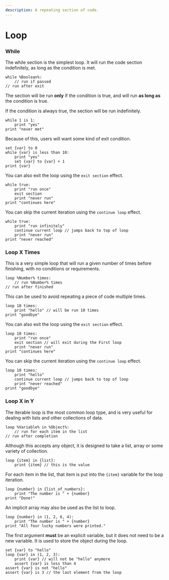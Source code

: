 ```yaml
---
description: A repeating section of code.
---
```


# Loop

### While

The while section is the simplest loop. It will run the code section indefinitely, as long as the condition is met.

```clike
while %Boolean%:
    // run if passed
// run after exit
```

The section will be run **only** if the condition is true, and will run **as long as** the condition is true.

If the condition is always true, the section will be run indefinitely.

```clike
while 1 is 1:
    print "yes"
print "never met"
```

Because of this, users will want some kind of exit condition.

```clike
set {var} to 0
while {var} is less than 10:
    print "yes"
    set {var} to {var} + 1
print {var}
```

You can also exit the loop using the `exit section` effect.

```clike
while true:
    print "run once"
    exit section
    print "never run"
print "continues here"
```

You can skip the current iteration using the `continue loop` effect.

```clike
while true:
    print "run infinitely"
    continue current loop // jumps back to top of loop
    print "never run"
print "never reached"
```

### Loop X Times

This is a very simple loop that will run a given number of times before finishing, with no conditions or requirements.

```clike
loop %Number% times:
    // run %Number% times
// run after finished
```

This can be used to avoid repeating a piece of code multiple times.

```clike
loop 10 times:
    print "hello" // will be run 10 times
print "goodbye"
```

You can also exit the loop using the `exit section` effect.

```clike
loop 10 times:
    print "run once"
    exit section // will exit during the First loop
    print "never run"
print "continues here"
```

You can skip the current iteration using the `continue loop` effect.

```clike
loop 10 times:
    print "hello"
    continue current loop // jumps back to top of loop
    print "never reached"
print "goodbye"
```

### Loop X in Y

The iterable loop is the most common loop type, and is very useful for dealing with lists and other collections of data.

```clike
loop %Variable% in %Object%:
    // run for each item in the list
// run after completion
```

Although this accepts any object, it is designed to take a list, array or some variety of collection.

```clike
loop {item} in {list}:
    print {item} // this is the value
```

For each item in the list, that item is put into the `{item}` variable for the loop iteration.

```clike
loop {number} in {list_of_numbers}:
    print "The number is " + {number}
print "Done!"
```

An implicit array may also be used as the list to loop.

```clike
loop {number} in (1, 2, 6, 4):
    print "The number is " + {number}
print "All four lucky numbers were printed."
```

The first argument **must** be an explicit variable, but it does not need to be a new variable. It is used to store the object during the loop.

```clike
set {var} to "hello"
loop {var} in (1, 2, 3):
    print {var} // will not be "hello" anymore
    assert {var} is less than 4
assert {var} is not "hello"
assert {var} is 3 // the last element from the loop
```
